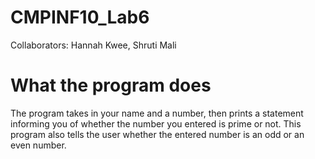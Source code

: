 # CMPINF10_Lab6
Collaborators:
Hannah Kwee, Shruti Mali 

# What the program does
The program takes in your name and a number, then prints a statement informing you of whether the number you entered is prime or not.
This program also tells the user whether the entered number is an odd or an even number. 


